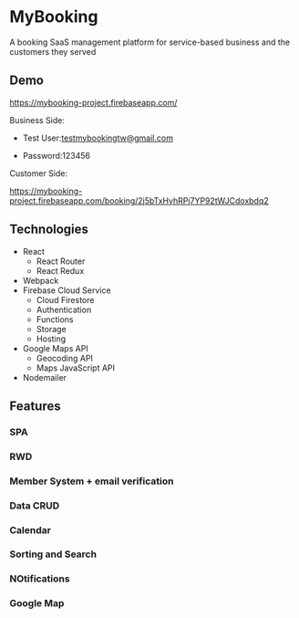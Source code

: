 # MyBooking

A booking SaaS management platform for service-based business and the customers they served

## Demo

<https://mybooking-project.firebaseapp.com/>

Business Side:

- Test User:testmybookingtw@gmail.com

- Password:123456

Customer Side:

<https://mybooking-project.firebaseapp.com/booking/2j5bTxHyhRPj7YP92tWJCdoxbdq2>

## Technologies

- React
  - React Router
  - React Redux
- Webpack
- Firebase Cloud Service
  - Cloud Firestore
  - Authentication
  - Functions
  - Storage
  - Hosting
- Google Maps API
  - Geocoding API
  - Maps JavaScript API
- Nodemailer

## Features

### SPA

### RWD

### Member System + email verification

### Data CRUD

### Calendar

### Sorting and Search

### NOtifications

### Google Map
